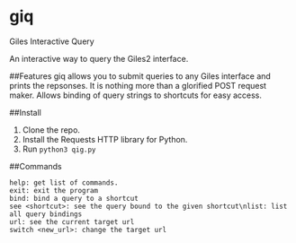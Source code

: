 # giq
Giles Interactive Query

An interactive way to query the Giles2 interface.

##Features
giq allows you to submit queries to any Giles interface and prints the repsonses. It is nothing more than a glorified POST request maker. Allows binding of query strings to shortcuts for easy access.

##Install
1. Clone the repo.
2. Install the Requests HTTP library for Python.
3. Run `python3 qig.py`

##Commands
```
help: get list of commands.
exit: exit the program
bind: bind a query to a shortcut
see <shortcut>: see the query bound to the given shortcut\nlist: list all query bindings
url: see the current target url
switch <new_url>: change the target url
```